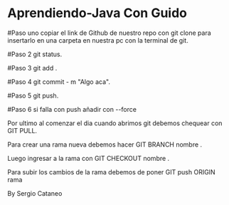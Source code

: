 ﻿# Aprendiendo-Java Con Guido

#Paso uno copiar el link de Github de nuestro repo con git clone para insertarlo en una carpeta en nuestra pc con la terminal de git.

#Paso 2 git status.

#Paso 3 git add .

#Paso 4 git commit - m "Algo aca".

#Paso 5 git push.

#Paso 6 si falla con push añadir con --force

Por ultimo al comenzar el dia cuando abrimos git debemos chequear con GIT PULL.

Para crear una rama nueva debemos hacer GIT BRANCH nombre .

Luego ingresar a la rama con GIT CHECKOUT nombre .

Para subir los cambios de la rama debemos de poner GIT push ORIGIN rama

By Sergio Cataneo
